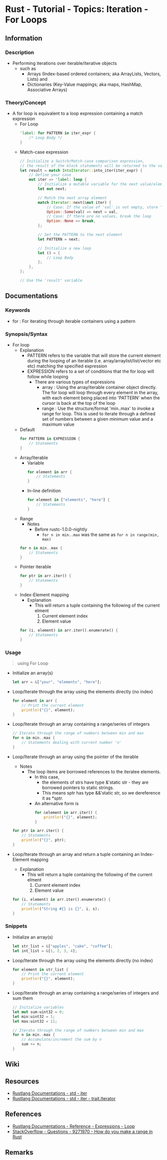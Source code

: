 # Rust - Tutorial - Topics: Iteration - For Loops

## Information

### Description
- Performing iterations over iterable/iterative objects
    - such as
        + Arrays (Index-based ordered containers; aka ArrayLists, Vectors, Lists) and
        + Dictionaries (Key-Value mappings; aka maps, HashMap, Associative Arrays)

### Theory/Concept
- A for loop is equivalent to a loop expression containing a match expression
    - For Loop
        ```rust
        'label: for PATTERN in iter_expr {
            /* Loop Body */
        }
        ```
    - Match-case expression
        ```rust
        // Initialize a Switch/Match-case comparison expression,
        // the result of the block statements will be returned to the variable 'result'
        let result = match IntoIterator::into_iter(iter_expr) {
            // Define your case
            mut iter => 'label: loop {
                // Initialize a mutable variable for the next value/element
                let mut next;

                // Match the next array element
                match Iterator::next(&mut iter) {
                    // Case: If the value of 'val' is not empty, store 'val' into the variable 'next'
                    Option::Some(val) => next = val,
                    // Case: If there are no values, break the loop
                    Option::None => break,
                };

                // Set the PATTERN to the next element
                let PATTERN = next;

                // Initialize a new loop
                let () = {
                    // Loop Body
                };
            },
        };

        // Use the 'result' variable
        ```

## Documentations

### Keywords
+ for : For iterating through iterable containers using a pattern

### Synopsis/Syntax
- For loop
    - Explanation
        + PATTERN refers to the variable that will store the current element during the looping of an iterable (i.e. array/arraylist/list/vector etc etc) matching the specified expression
        - EXPRESSION refers to a set of conditions that the for loop will follow while looping
            - There are various types of expressions
                + array : Using the array/iterable container object directly. The for loop will loop through every element in the array, with each element being placed into 'PATTERN' when the cursor is back at the top of the loop
                + range : Use the structure/format 'min..max' to invoke a range for loop. This is used to iterate through a defined set of numbers between a given minimum value and a maximum value
    - Default
        ```rust
        for PATTERN in EXPRESSION {
            // Statements
        }
        ```
    - Array/Iterable
        - Variable
            ```rust
            for element in arr {
                // Statements
            }
            ```
        - In-line definition
            ```rust
            for element in ["elements", "here"] {
                // Statements
            }
            ```
    - Range
        - Notes
            - Before rustc-1.0.0-nightly
                + `for n in min..max` was the same as `for n in range(min, max)`
        ```rust
        for n in min..max {
            // Statements
        }
        ```
    - Pointer iterable
        ```rust
        for ptr in arr.iter() {
            // Statements
        }
        ```
    - Index-Element mapping
        - Explanation
            - This will return a tuple containing the following of the current elment
                1. Current element index
                2. Element value
        ```rust
        for (i, element) in arr.iter().enumerate() {
            // Statements
        }
        ```

### Usage

> using For Loop

- Initialize an array(s)
    ```rust
    let arr = &["your", "elements", "here"];
    ```

- Loop/Iterate through the array using the elements directly (no index)
    ```rust
    for element in arr {
        // Print the current element
        println!("{}", element);
    }
    ```

- Loop/Iterate through an array containing a range/series of integers
    ```rust
    // Iterate through the range of numbers between min and max
    for n in min..max {
        // Statements dealing with current number 'n'
    }
    ```

- Loop/Iterate through an array using the pointer of the iterable
    - Notes
        - The loop items are borrowed references to the iteratee elements. 
            - In this case, 
                + the elements of strs have type &'static str - they are borrowed pointers to static strings. 
                + This means sptr has type &&'static str, so we dereference it as *sptr. 
            - An alternative form is
                ```rust
                for &element in arr.iter() {
                    println!("{}", element);
                }
                ```
    ```rust
    for ptr in arr.iter() {
        // Statements
        println!("{}", ptr);
    }
    ```

- Loop/Iterate through an array and return a tuple containing an Index-Element mapping
    - Explanation
        - This will return a tuple containing the following of the current elment
            1. Current element index
            2. Element value
    ```rust
    for (i, element) in arr.iter().enumerate() {
        // Statements
        println!("String #{} is {}", i, s);
    }
    ```

### Snippets

- Initialize an array(s)
    ```rust
    let str_list = &["apples", "cake", "coffee"];
    let int_list = &[1, 2, 3, 4];
    ```

- Loop/Iterate through the array using the elements directly (no index)
    ```rust
    for element in str_list {
        // Print the current element
        println!("{}", element);
    }
    ```

- Loop/Iterate through an array containing a range/series of integers and sum them
    ```rust
    // Initialize variables
    let mut sum:uint32 = 0;
    let min:uint32 = 1;
    let max:uint32 = 11;

    // Iterate through the range of numbers between min and max
    for n in min..max {
        // Accumulate/increment the sum by n
        sum += n;
    }
    ```

## Wiki

## Resources
+ [Rustlang Documentations - std - iter](http://doc.rust-lang.org/std/iter/index.html)
+ [Rustlang Documentations - std - iter - trait.Iterator](https://doc.rust-lang.org/std/iter/trait.Iterator.html#method.enumerate)

## References
+ [Rustlang Documentations - Reference - Expressions - Loop](https://doc.rust-lang.org/reference/expressions/loop-expr.html)
+ [StackOverflow - Questions - 9271970 - How do you make a range in Rust](https://stackoverflow.com/questions/9271970/how-do-you-make-a-range-in-rust)

## Remarks

